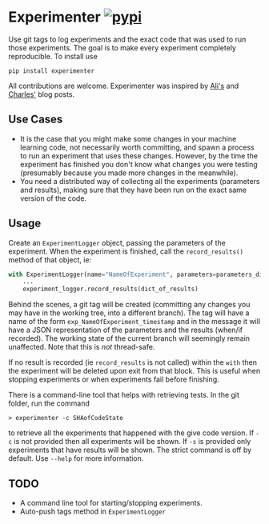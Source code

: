 Experimenter [![pypi](https://img.shields.io/pypi/v/experimenter.svg)](https://pypi.python.org/pypi/experimenter)
=======
Use git tags to log experiments and the exact code that was used to run those experiments. The goal is to make every experiment completely reproducible. To install use
```
pip install experimenter
```
All contributions are welcome. Experimenter was inspired by [Ali's](http://arkitus.com/patterns-for-research-in-machine-learning/) and [Charles'](http://www.theexclusive.org/2012/08/principles-of-research-code.html) blog posts.

Use Cases
-----
  * It is the case that you might make some changes in your machine learning code, not necessarily worth committing, and spawn a process to run an experiment that uses these changes. However, by the time the experiment has finished you don't know what changes you were testing (presumably because you made more changes in the meanwhile).
  * You need a distributed way of collecting all the experiments (parameters and results), making sure that they have been run on the exact same version of the code.

Usage
-----
Create an `ExperimentLogger` object, passing the parameters of the experiment. When the experiment is finished, call
the `record_results()` method of that object, ie:

```python
with ExperimentLogger(name="NameOfExperiment", parameters=parameters_dict) as experiment_logger:
    ...
    experiment_logger.record_results(dict_of_results)
```

Behind the scenes, a git tag will be created (committing any changes you may have in the working tree, into a different branch). The tag will have a name of the form `exp_NameOfExperiment_timestamp` and in the message it will have a JSON representation of the parameters and the results (when/if recorded). The working state of the current branch will seemingly remain unaffected. Note that this is *not* thread-safe.

If no result is recorded (ie `record_results` is not called) within the `with` then the experiment will be deleted upon exit from that block. This is useful when stopping experiments or when experiments fail before finishing.

There is a command-line tool that helps with retrieving tests. In the git folder, run the command
```
> experimenter -c SHAofCodeState
```
to retrieve all the experiments that happened with the give code version. If `-c` is not provided then all experiments will be shown. If `-s` is provided only experiments that have results will be shown. The strict command is off by default. Use `--help` for more information.
 
TODO
------
   * A command line tool for starting/stopping experiments.
   * Auto-push tags method in `ExperimentLogger`

